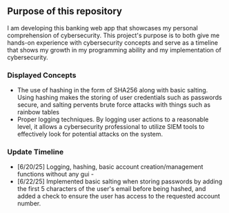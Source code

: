 ## Purpose of this repository
I am developing this banking web app that showcases my personal comprehension of cybersecurity. This project's purpose is to both give me hands-on experience with cybersecurity concepts and serve as a timeline that shows my growth in my programming ability and my implementation of cybersecurity.

### Displayed Concepts
- The use of hashing in the form of SHA256 along with basic salting. Using hashing makes the storing of user credentials such as passwords secure, and salting pervents brute force attacks with things such as rainbow tables
- Proper logging techniques. By logging user actions to a reasonable level, it allows a cybersecurity professional to utilize SIEM tools to effectively look for potential attacks on the system.

### Update Timeline
- [6/20/25] Logging, hashing, basic account creation/management functions without any gui - 
- [6/22/25] Implemented basic salting when storing passwords by adding the first 5 characters of the user's email before being hashed, and added a check to ensure the user has access to the requested account number.